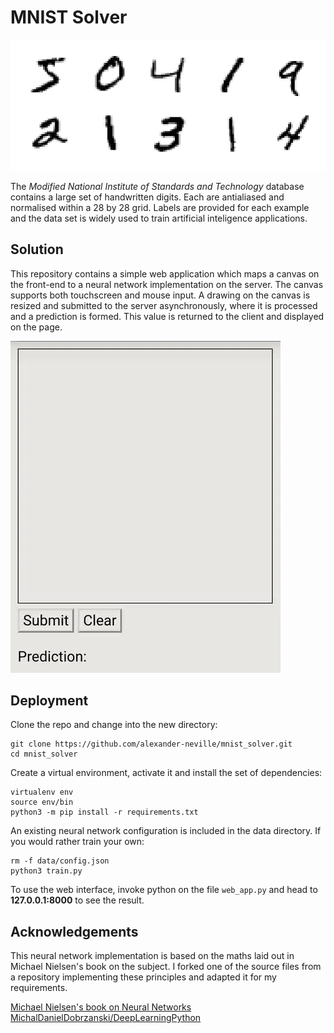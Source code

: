 # MNIST Solver

![Examples](data/mnist.png)

The *Modified National Institute of Standards and Technology* database contains a large set of handwritten digits. Each are antialiased and normalised within a 28 by 28 grid. Labels are provided for each example and the data set is widely used to train artificial inteligence applications.

## Solution

This repository contains a simple web application which maps a canvas on the front-end to a neural network implementation on the server. The canvas supports both touchscreen and mouse input. A drawing on the canvas is resized and submitted to the server asynchronously, where it is processed and a prediction is formed. This value is returned to the client and displayed on the page.

![Demo](data/mnist_demo.gif)

## Deployment

Clone the repo and change into the new directory:

```
git clone https://github.com/alexander-neville/mnist_solver.git
cd mnist_solver
```

Create a virtual environment, activate it and install the set of dependencies:

```
virtualenv env
source env/bin
python3 -m pip install -r requirements.txt
```

An existing neural network configuration is included in the data directory. If you would rather train your own:

```
rm -f data/config.json
python3 train.py
```

To use the web interface, invoke python on the file `web_app.py` and head to **127.0.0.1:8000** to see the result.

## Acknowledgements

This neural network implementation is based on the maths laid out in Michael Nielsen's book on the subject. I forked one of the source files from a repository implementing these principles and adapted it for my requirements.

[Michael Nielsen's book on Neural Networks](http://neuralnetworksanddeeplearning.com/)  
[MichalDanielDobrzanski/DeepLearningPython](https://github.com/MichalDanielDobrzanski/DeepLearningPython)
